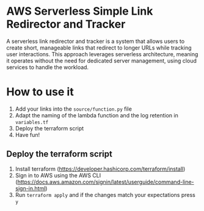 # AWS Serverless Simple Link Redirector and Tracker

A serverless link redirector and tracker is a system that allows users to create short, manageable links that redirect
to longer URLs while tracking user interactions. This approach leverages serverless architecture, meaning it operates
without the need for dedicated server management, using cloud services to handle the workload.

# How to use it

1) Add your links into the `source/function.py` file
2) Adapt the naming of the lambda function and the log retention in `variables.tf`
3) Deploy the terraform script
4) Have fun!

## Deploy the terraform script

1) Install terraform (https://developer.hashicorp.com/terraform/install)
2) Sign in to AWS using the AWS CLI (https://docs.aws.amazon.com/signin/latest/userguide/command-line-sign-in.html)
3) Run `terraform apply` and if the changes match your expectations press `y`
